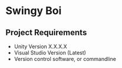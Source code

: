 # Swingy Boi

## Project Requirements

- Unity Version X.X.X.X
- Visual Studio Version (Latest)
- Version control software, or commandline
